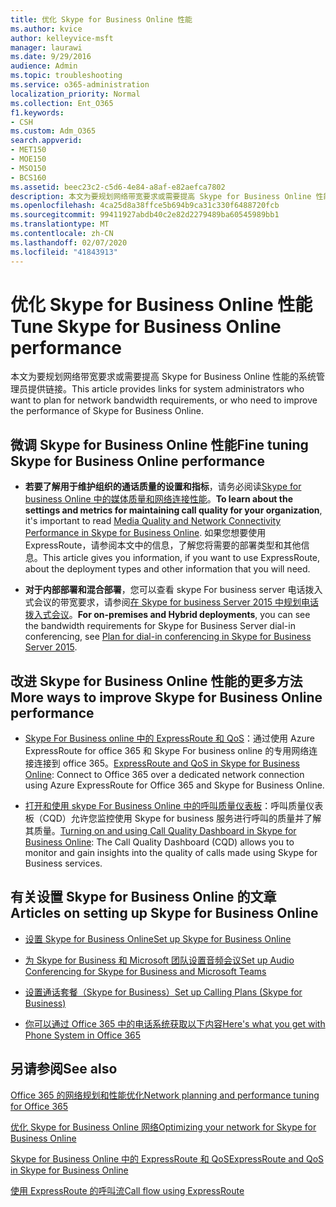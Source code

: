 ```yaml
---
title: 优化 Skype for Business Online 性能
ms.author: kvice
author: kelleyvice-msft
manager: laurawi
ms.date: 9/29/2016
audience: Admin
ms.topic: troubleshooting
ms.service: o365-administration
localization_priority: Normal
ms.collection: Ent_O365
f1.keywords:
- CSH
ms.custom: Adm_O365
search.appverid:
- MET150
- MOE150
- MSO150
- BCS160
ms.assetid: beec23c2-c5d6-4e84-a8af-e82aefca7802
description: 本文为要规划网络带宽要求或需要提高 Skype for Business Online 性能的系统管理员提供链接。
ms.openlocfilehash: 4ca25d8a38ffce5b694b9ca31c330f6488720fcb
ms.sourcegitcommit: 99411927abdb40c2e82d2279489ba60545989bb1
ms.translationtype: MT
ms.contentlocale: zh-CN
ms.lasthandoff: 02/07/2020
ms.locfileid: "41843913"
---
```

# <a name="tune-skype-for-business-online-performance"></a><span data-ttu-id="1baff-103">优化 Skype for Business Online 性能</span><span class="sxs-lookup"><span data-stu-id="1baff-103">Tune Skype for Business Online performance</span></span>

<span data-ttu-id="1baff-104">本文为要规划网络带宽要求或需要提高 Skype for Business Online 性能的系统管理员提供链接。</span><span class="sxs-lookup"><span data-stu-id="1baff-104">This article provides links for system administrators who want to plan for network bandwidth requirements, or who need to improve the performance of Skype for Business Online.</span></span> 
  
## <a name="fine-tuning-skype-for-business-online-performance"></a><span data-ttu-id="1baff-105">微调 Skype for Business Online 性能</span><span class="sxs-lookup"><span data-stu-id="1baff-105">Fine tuning Skype for Business Online performance</span></span>

- <span data-ttu-id="1baff-106">**若要了解用于维护组织的通话质量的设置和指标**，请务必阅读[Skype for business Online 中的媒体质量和网络连接性能](https://docs.microsoft.com/skypeforbusiness/optimizing-your-network/media-quality-and-network-connectivity-performance)。</span><span class="sxs-lookup"><span data-stu-id="1baff-106">**To learn about the settings and metrics for maintaining call quality for your organization**, it's important to read [Media Quality and Network Connectivity Performance in Skype for Business Online](https://docs.microsoft.com/skypeforbusiness/optimizing-your-network/media-quality-and-network-connectivity-performance).</span></span> <span data-ttu-id="1baff-107">如果您想要使用 ExpressRoute，请参阅本文中的信息，了解您将需要的部署类型和其他信息。</span><span class="sxs-lookup"><span data-stu-id="1baff-107">This article gives you information, if you want to use ExpressRoute, about the deployment types and other information that you will need.</span></span>
    
- <span data-ttu-id="1baff-108">**对于内部部署和混合部署**，您可以查看 skype For business server 电话拨入式会议的带宽要求，请参阅[在 Skype for business Server 2015 中规划电话拨入式会议](https://docs.microsoft.com/skypeforbusiness/plan-your-deployment/conferencing/dial-in-conferencing)。</span><span class="sxs-lookup"><span data-stu-id="1baff-108">**For on-premises and Hybrid deployments**, you can see the bandwidth requirements for Skype for Business Server dial-in conferencing, see [Plan for dial-in conferencing in Skype for Business Server 2015](https://docs.microsoft.com/skypeforbusiness/plan-your-deployment/conferencing/dial-in-conferencing).</span></span>
    
## <a name="more-ways-to-improve-skype-for-business-online-performance"></a><span data-ttu-id="1baff-109">改进 Skype for Business Online 性能的更多方法</span><span class="sxs-lookup"><span data-stu-id="1baff-109">More ways to improve Skype for Business Online performance</span></span>

- <span data-ttu-id="1baff-110">[Skype For Business online 中的 ExpressRoute 和 QoS](https://docs.microsoft.com/skypeforbusiness/optimizing-your-network/expressroute-and-qos-in-skype-for-business-online)：通过使用 Azure ExpressRoute for office 365 和 Skype For business online 的专用网络连接连接到 office 365。</span><span class="sxs-lookup"><span data-stu-id="1baff-110">[ExpressRoute and QoS in Skype for Business Online](https://docs.microsoft.com/skypeforbusiness/optimizing-your-network/expressroute-and-qos-in-skype-for-business-online): Connect to Office 365 over a dedicated network connection using Azure ExpressRoute for Office 365 and Skype for Business Online.</span></span> 
    
- <span data-ttu-id="1baff-111">[打开和使用 skype For Business Online 中的呼叫质量仪表板](https://docs.microsoft.com/SkypeForBusiness/using-call-quality-in-your-organization/turning-on-and-using-call-quality-dashboard)：呼叫质量仪表板（CQD）允许您监控使用 Skype for business 服务进行呼叫的质量并了解其质量。</span><span class="sxs-lookup"><span data-stu-id="1baff-111">[Turning on and using Call Quality Dashboard in Skype for Business Online](https://docs.microsoft.com/SkypeForBusiness/using-call-quality-in-your-organization/turning-on-and-using-call-quality-dashboard): The Call Quality Dashboard (CQD) allows you to monitor and gain insights into the quality of calls made using Skype for Business services.</span></span> 
    
## <a name="articles-on-setting-up-skype-for-business-online"></a><span data-ttu-id="1baff-112">有关设置 Skype for Business Online 的文章</span><span class="sxs-lookup"><span data-stu-id="1baff-112">Articles on setting up Skype for Business Online</span></span>

- [<span data-ttu-id="1baff-113">设置 Skype for Business Online</span><span class="sxs-lookup"><span data-stu-id="1baff-113">Set up Skype for Business Online</span></span>](https://docs.microsoft.com/skypeforbusiness/set-up-skype-for-business-online/set-up-skype-for-business-online)
    
- [<span data-ttu-id="1baff-114">为 Skype for Business 和 Microsoft 团队设置音频会议</span><span class="sxs-lookup"><span data-stu-id="1baff-114">Set up Audio Conferencing for Skype for Business and Microsoft Teams</span></span>](https://docs.microsoft.com/skypeforbusiness/audio-conferencing-in-office-365/set-up-audio-conferencing)
    
- [<span data-ttu-id="1baff-115">设置通话套餐（Skype for Business）</span><span class="sxs-lookup"><span data-stu-id="1baff-115">Set up Calling Plans (Skype for Business)</span></span>](https://docs.microsoft.com/SkypeForBusiness/what-are-calling-plans-in-office-365/set-up-calling-plans)
    
- [<span data-ttu-id="1baff-116">你可以通过 Office 365 中的电话系统获取以下内容</span><span class="sxs-lookup"><span data-stu-id="1baff-116">Here's what you get with Phone System in Office 365</span></span>](https://docs.microsoft.com/skypeforbusiness/what-is-phone-system-in-office-365/here-s-what-you-get-with-phone-system)
    
## <a name="see-also"></a><span data-ttu-id="1baff-117">另请参阅</span><span class="sxs-lookup"><span data-stu-id="1baff-117">See also</span></span>

[<span data-ttu-id="1baff-118">Office 365 的网络规划和性能优化</span><span class="sxs-lookup"><span data-stu-id="1baff-118">Network planning and performance tuning for Office 365</span></span>](network-planning-and-performance.md)
  
[<span data-ttu-id="1baff-119">优化 Skype for Business Online 网络</span><span class="sxs-lookup"><span data-stu-id="1baff-119">Optimizing your network for Skype for Business Online</span></span>](https://docs.microsoft.com/skypeforbusiness/optimizing-your-network/optimizing-your-network)
  
[<span data-ttu-id="1baff-120">Skype for Business Online 中的 ExpressRoute 和 QoS</span><span class="sxs-lookup"><span data-stu-id="1baff-120">ExpressRoute and QoS in Skype for Business Online</span></span>](https://docs.microsoft.com/skypeforbusiness/optimizing-your-network/expressroute-and-qos-in-skype-for-business-online)
  
[<span data-ttu-id="1baff-121">使用 ExpressRoute 的呼叫流</span><span class="sxs-lookup"><span data-stu-id="1baff-121">Call flow using ExpressRoute</span></span>](https://docs.microsoft.com/skypeforbusiness/optimizing-your-network/call-flow-using-expressroute)

